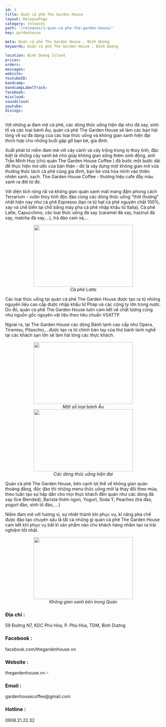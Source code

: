 ```yaml
---
id: 1
title: Quán cà phê The Garden House
layout: ReleasePage
category: releases
path: '/releases/1-quan-ca-phe-the-garden-house/'
key: gardenhouse

meta: Quán cà phê The Garden House , Bình Dương
keywords: Quán cà phê The Garden House , Bình Dương

location: Bình Dương Island
prices: 
orders: 
messages:
website: 
YoutubeID: 
bandcamp: 
bandcampLabelTrack: 
facebook: 
mixcloud: 
soundcloud: 
youtube: 
discogs: 
---
```



Với những ai đam mê cà phê, các dòng thức uống hiện đại như đá xay, sinh tố và các loại bánh Âu, quán cà phê The Garden House sẽ làm các bạn hài lòng về sự đa dạng của các loại thức uống và không gian xanh hiện đại thích hợp cho những buổi gặp gỡ bạn bè, gia đình.

Xuất phát từ niềm đam mê với cây cảnh và cây trồng trong lọ thủy tinh, đặc biệt là những cây xanh bé nhỏ giúp không gian sống thêm sinh động, anh Trần Minh Huy (chủ quán The Garden House Coffee ) đã bước một bước dài để thực hiện mơ ước của bản thân - đó là xây dựng một không gian mở vừa thưởng thức tách cà phê cùng gia đình, bạn bè vừa hòa mình vào thiên nhiên xanh, sạch. The Garden House Coffee - thương hiệu cafe đầy màu xanh ra đời từ đó.

Với diện tích rộng rãi và không gian quán xanh mát mang đậm phong cách Terrarium - vườn thủy tinh độc đáo cùng các dòng thức uống "thời thượng" nhất hiện nay như cà phê Espresso (tạo ra từ hạt cà phê nguyên chất 100%, xay và chế biến tại chỗ bằng máy pha cà phê nhập khẩu từ Italia), Cà phê Latte, Capucchino, các loại thức uống đá xay (caramel đá xay, hazinut đá xay, matcha đá xay,…), trà đào cam xả,...

<div align="center"><img src="http://dulichbinhduong.org.vn/uploads/images/c%C3%A0%20ph%C3%AA.jpg" width="320px" height="200px"></div>

<center><em>Cà phê Latte</em></center>

Các loại thức uống tại quán cà phê The Garden House được tạo ra từ những nguyên liệu cao cấp được nhập khẩu từ Pháp và các công ty lớn trong nước. Do đó, quán cà phê The Garden House luôn cam kết về chất lượng cũng như nguồn gốc nguyên vật liệu theo tiêu chuẩn VSATTP.

Ngoài ra, tại The Garden House các dòng Bánh lạnh cao cấp như Opera, Tiramisu, Pitaschio,…được tạo ra từ chính bàn tay của thợ bánh lành nghề tại các khách sạn lớn sẽ làm hài lòng các thực khách. 

<div align="center"><img src="http://dulichbinhduong.org.vn/uploads/images/collage_photocat.jpg" width="320px" height="200px"></div>

<center><em>Một số loại bánh Âu</em></center>

<div align="center"><img src="http://dulichbinhduong.org.vn/uploads/images/n%C6%B0%E1%BB%9Bc%20u%E1%BB%91ng.png" width="320px" height="200px"></div>

<center><em>Các dòng thức uống hiện đại</em></center>

Quán cà phê The Garden House, bên cạnh lợi thế về không gian quán thoáng đãng, độc đáo thì những menu thức uống mới lạ thay đổi theo mùa, theo tuần tạo sự hấp dẫn cho mọi thực khách đến quán như các dòng đá xay (Ice Blended), Barista thơm ngon, Yogurt, Soda Ý, Peaches (trà đào, yogurt đào, sinh tố đào, …)

Niềm đam mê với hương vị, sự nhiệt thành khi phục vụ, kĩ năng pha chế được đào tạo chuyên sâu là tất cả những gì quán cà phê The Garden House cam kết khi phục vụ bất kì sản phẩm nào cho khách hàng nhằm tạo ra trải nghiệm tốt nhất.

<div align="center"><img src="http://dulichbinhduong.org.vn/uploads/images/collage_photocat%202.jpg" width="320px" height="200px"></div>

<center><em>Không gian xanh bên trong Quán</em></center>

<h3>Địa chỉ :</h3> 59 Đường N7, KDC Phú Hòa, P. Phú Hòa, TDM, Bình Dương

<h3>Facebook : </h3>facebook.com/thegardenhouse.vn

<h3>Website : </h3>thegardenhouse.vn – <h3>Email :</h3> gardenhousecoffee@gmail.com

<h3>Hotline :</h3> 0908.21.22.32

